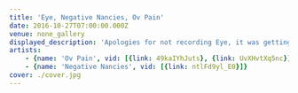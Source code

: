 ```yaml
---
title: 'Eye, Negative Nancies, Ov Pain'
date: 2016-10-27T07:00:00.000Z
venue: none_gallery
displayed_description: 'Apologies for not recording Eye, it was getting a bit late and I had work the next day like a big lame loser. Next Time.'
artists:
    - {name: 'Ov Pain', vid: [{link: 49kaIYhJuts}, {link: UvXHvtXq5nc}]}
    - {name: 'Negative Nancies', vid: [{link: ntlFd9yl_E0}]}
cover: ./cover.jpg
---
```

